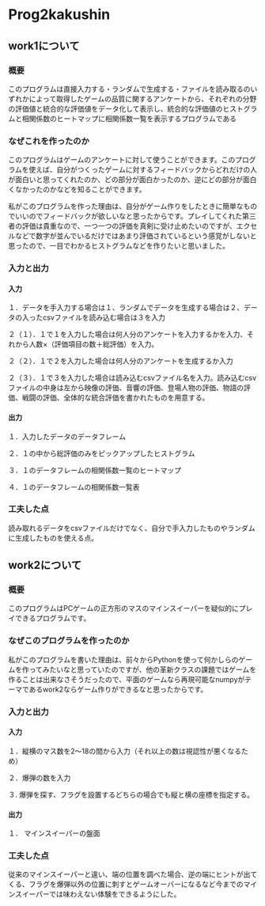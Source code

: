 # Prog2kakushin
## work1について
### 概要

このプログラムは直接入力する・ランダムで生成する・ファイルを読み取るのいずれかによって取得したゲームの品質に関するアンケートから、それぞれの分野の評価値と統合的な評価値をデータ化して表示し、統合的な評価値のヒストグラムと相関係数のヒートマップに相関係数一覧を表示するプログラムである

### なぜこれを作ったのか

このプログラムはゲームのアンケートに対して使うことができます。このプログラムを使えば、自分がつくったゲームに対するフィードバックからどれだけの人が面白いと思ってくれたのか、どの部分が面白かったのか、逆にどの部分が面白くなかったのかなどを知ることができます。

私がこのプログラムを作った理由は、自分がゲーム作りをしたときに簡単なものでいいのでフィードバックが欲しいなと思ったからです。プレイしてくれた第三者の評価は貴重なので、一つ一つの評価を真剣に受け止めたいのですが、エクセルなどで数字が並んでいるだけではあまり評価されているという感覚がしないと思ったので、一目でわかるヒストグラムなどを作りたいと思いました。

### 入力と出力

#### 入力

１．データを手入力する場合は１、ランダムでデータを生成する場合は２、データの入ったcsvファイルを読み込む場合は３を入力

２（１）．１で１を入力した場合は何人分のアンケートを入力するかを入力、それから人数×（評価項目の数＋総評価）を入力。

２（２）．１で２を入力した場合は何人分のアンケートを生成するか入力

２（３）．１で３を入力した場合は読み込むcsvファイル名を入力。読み込むcsvファイルの中身は左から映像の評価、音響の評価、登場人物の評価、物語の評価、戦闘の評価、全体的な統合評価を書かれたものを用意する。

#### 出力

１．入力したデータのデータフレーム

２．１の中から総評価のみをピックアップしたヒストグラム

３．１のデータフレームの相関係数一覧のヒートマップ

４．１のデータフレームの相関係数一覧表

### 工夫した点

読み取れるデータをcsvファイルだけでなく、自分で手入力したものやランダムに生成したものを使える点。

## work2について

### 概要

このプログラムはPCゲームの正方形のマスのマインスイーパーを疑似的にプレイできるプログラムです。

### なぜこのプログラムを作ったのか

私がこのプログラムを書いた理由は、前々からPythonを使って何かしらのゲームを作ってみたいなと思っていたのですが、他の革新クラスの課題ではゲームを作ることは出来なさそうだったので、平面のゲームなら再現可能なnumpyがテーマであるwork2ならゲーム作りができるなと思ったからです。

### 入力と出力

#### 入力

１．縦横のマス数を2～18の間から入力（それ以上の数は視認性が悪くなるため）

２．爆弾の数を入力

３. 爆弾を探す、フラグを設置するどちらの場合でも縦と横の座標を指定する。

#### 出力

１． マインスイーパーの盤面

### 工夫した点

従来のマインスイーパーと違い、端の位置を調べた場合、逆の端にヒントが出てくる、フラグを爆弾以外の位置に刺すとゲームオーバーになるなど今までのマインスイーパーでは味わえない体験をできるようにした。
